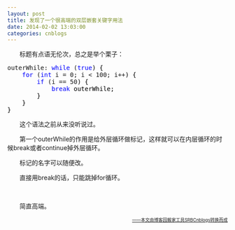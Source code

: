 ```yaml
---
layout: post
title: 发现了一个很高端的双层嵌套关键字用法
date: 2014-02-02 13:03:00
categories: cnblogs
---
```


<p>　　标题有点语无伦次，总之是举个栗子：</p>
<div class="cnblogs_code">
<pre>outerWhile: <span style="color: #0000ff;">while</span> (<span style="color: #0000ff;">true</span><span style="color: #000000;">) {
    </span><span style="color: #0000ff;">for</span> (<span style="color: #0000ff;">int</span> i = 0; i &lt; 100; i++<span style="color: #000000;">) {
        </span><span style="color: #0000ff;">if</span> (i == 50<span style="color: #000000;">) {
            </span><span style="color: #0000ff;">break</span><span style="color: #000000;"> outerWhile;
        }
    }
}</span></pre>
</div>
<p>　　这个语法之前从来没听说过。</p>
<p>　　第一个outerWhile的作用是给外层循环做标记，这样就可以在内层循环的时候break或者continue掉外层循环。</p>
<p>　　标记的名字可以随便改。</p>
<p>　　直接用break的话，只能跳掉for循环。</p>
<p>&nbsp;</p>
<p>　　简直高端。</p>

<div align=right><a href="https://github.com/mlxy/SRBCnblogs"><font size=1>——本文由博客园搬家工具SRBCnblogs转换而成</font></a></div>